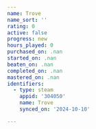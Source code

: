 ```yaml
---
name: Trove
name_sort: ''
rating: 0
active: false
progress: new
hours_played: 0
purchased_on: .nan
started_on: .nan
beaten_on: .nan
completed_on: .nan
mastered_on: .nan
identifiers:
  - type: steam
    appid: '304050'
    name: Trove
    synced_on: '2024-10-10'

---
```

